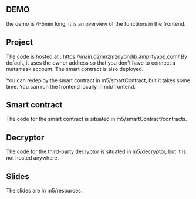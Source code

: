 ## DEMO

the demo is 4-5min long, it is an overview of the functions in the frontend.

## Project

The code is hosted at : https://main.d2mnzmzdybndib.amplifyapp.com/
By default, it uses the owner address so that you don't have to connect a metamask account.
The smart contract is also deployed.

You can redeploy the smart contract in m5/smartContract, but it takes some time.
You can run the frontend locally in m5/frontend.

## Smart contract

The code for the smart contract is situated in m5/smartContract/contracts.

## Decryptor

The code for the third-party decryptor is situated in m5/decryptor, but it is not hosted anywhere.

## Slides

The slides are in m5/resources.


